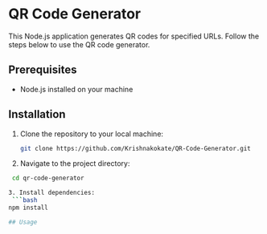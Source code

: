 # QR Code Generator

This Node.js application generates QR codes for specified URLs. Follow the steps below to use the QR code generator.

## Prerequisites

- Node.js installed on your machine

## Installation

1. Clone the repository to your local machine:

   ```bash
   git clone https://github.com/Krishnakokate/QR-Code-Generator.git

2. Navigate to the project directory:
  ```bash
   cd qr-code-generator

3. Install dependencies:
   ```bash
  npm install

## Usage 
